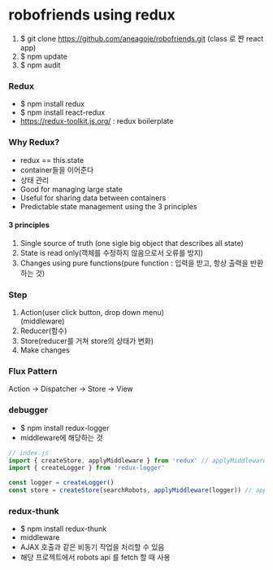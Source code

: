 # robofriends using redux

1. $ git clone https://github.com/aneagoie/robofriends.git (class 로 짠 react app)
2. $ npm update
3. $ npm audit

### Redux

* $ npm install redux
* $ npm install react-redux
* https://redux-toolkit.js.org/ : redux boilerplate

### Why Redux?

* redux == this.state
* container들을 이어준다
* 상태 관리
* Good for managing large state
* Useful for sharing data between containers
* Predictable state management using the 3 principles

#### 3 principles

1. Single source of truth (one sigle big object that describes all state)
2. State is read only(객체를 수정하지 않음으로서 오류를 방지)
3. Changes using pure functions(pure function : 입력을 받고, 항상 출력을 반환하는 것)

### Step

1. Action(user click button, drop down menu) <br>
(middleware)
2. Reducer(함수)
3. Store(reducer를 거쳐 store의 상태가 변화)
4. Make changes

### Flux Pattern

<p> Action -> Dispatcher -> Store -> View </p>

### debugger

* $ npm install redux-logger
* middleware에 해당하는 것

``` js
// index.js
import { createStore, applyMiddleware } from 'redux' // applyMiddleware 추가
import { createLogger } from 'redux-logger'

const logger = createLogger()
const store = createStore(searchRobots, applyMiddleware(logger)) // applyMiddleware(사용할 middleware)
```

### redux-thunk

* $ npm install redux-thunk
* middleware
* AJAX 호출과 같은 비동기 작업을 처리할 수 있음
* 해당 프로젝트에서 robots api 를 fetch 할 때 사용
